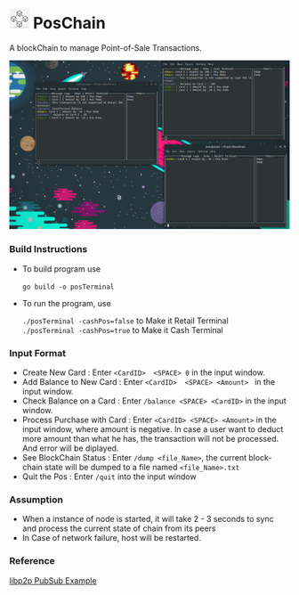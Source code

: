 <h1><img src="./Assets/icon.jpg" width=36px > PosChain</h1> 

A blockChain to manage Point-of-Sale Transactions.

<img src="./Assets/example.png" >

### Build Instructions

- To build program use 
	
	`go build -o posTerminal ` 
- To run the program, use 
	
	`./posTerminal -cashPos=false` to Make it Retail Terminal  
	`./posTerminal -cashPos=true` to Make it Cash Terminal  


### Input Format 

- Create New Card : Enter `<CardID>  <SPACE> 0` in the input window.
- Add Balance to New Card : Enter `<CardID>  <SPACE> <Amount> ` in the input window.
- Check Balance on a Card : Enter `/balance <SPACE> <CardID>` in the input window.
- Process Purchase with Card : Enter `<CardID> <SPACE> <Amount>` in the input window, where amount is negative. In case a user want to deduct more amount than what he has, the transaction will not be processed. And error will be diplayed.
- See BlockChain Status : Enter `/dump <file_Name>`, the current block-chain state will be dumped to a file named `<file_Name>.txt` 
- Quit the Pos : Enter `/quit` into the input window

### Assumption 

- When a instance of node is started, it will take 2 - 3 seconds to sync and process the current state of chain from its peers
- In Case of network failure, host will be restarted.

### Reference
[libp2p PubSub Example](https://github.com/libp2p/go-libp2p-examples/tree/master/pubsub)

